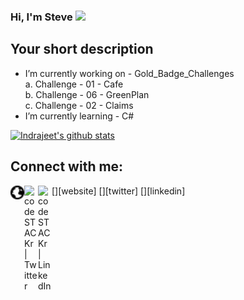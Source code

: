 ### Hi, I'm Steve  <img src="https://media.giphy.com/media/hvRJCLFzcasrR4ia7z/giphy.gif" width="25px">


## Your short description
- I’m currently working on - Gold_Badge_Challenges
    <br />
    a. Challenge - 01 - Cafe
    <br />
    b. Challenge - 06 - GreenPlan
    <br />
    c. Challenge - 02 - Claims
    <br />
- I’m currently learning - C#

[![Indrajeet's github stats](https://github-readme-stats.vercel.app/api?username=Steve&count_private=true&include_all_commits=true&theme=radical)](https://google.com)
## Connect with me:
[<img align="left" alt="codeSTACKr.com" width="22px" src="https://raw.githubusercontent.com/iconic/open-iconic/master/svg/globe.svg" />][website]
[<img align="left" alt="codeSTACKr | Twitter" width="22px" src="https://cdn.jsdelivr.net/npm/simple-icons@v3/icons/twitter.svg" />][twitter]
[<img align="left" alt="codeSTACKr | LinkedIn" width="22px" src="https://cdn.jsdelivr.net/npm/simple-icons@v3/icons/linkedin.svg" />][linkedin]
<br />

